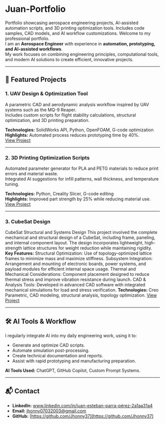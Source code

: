 # Juan-Portfolio
Portfolio showcasing aerospace engineering projects, AI-assisted automation scripts, and 3D printing optimization tools. Includes code samples, CAD models, and AI workflow customizations.
Welcome to my professional portfolio.  
I am an **Aerospace Engineer** with experience in **automation, prototyping, and AI-assisted workflows**.  
My work focuses on combining engineering principles, computational tools, and modern AI solutions to create efficient, innovative projects.

---

## 📂 Featured Projects

### 1. UAV Design & Optimization Tool
A parametric CAD and aerodynamic analysis workflow inspired by UAV systems such as the MQ-9 Reaper.  
Includes custom scripts for flight stability calculations, structural optimization, and 3D printing preparation.  

**Technologies:** SolidWorks API, Python, OpenFOAM, G-code optimization  
**Highlights:** Automated process reduces prototyping time by 40%.  
[View Project](https://github.com/Jhonny37/Juan-Portfolio/tree/main/UAV-Design)

---


### 2. 3D Printing Optimization Scripts
Automated parameter generator for PLA and PETG materials to reduce print errors and material waste.  
Integrated AI suggestions for infill patterns, wall thickness, and temperature tuning.

**Technologies:** Python, Creality Slicer, G-code editing  
**Highlights:** Improved part strength by 25% while reducing material use.  
[View Project](https://github.com/Jhonny37/Juan-Portfolio/tree/main/Parameters-PLA) 

---

### 3. CubeSat Design
CubeSat Structural and Systems Design
This project involved the complete mechanical and structural design of a CubeSat, including frame, paneling, and internal component layout. The design incorporates lightweight, high-strength lattice structures for weight reduction while maintaining rigidity.
**Key Features:**
Structural Optimization: Use of topology-optimized lattice frames to minimize mass and maximize stiffness.
Subsystem Integration: Arrangement and mounting of electronic boards, power systems, and payload modules for efficient internal space usage.
Thermal and Mechanical Considerations: Component placement designed to reduce thermal stress and improve vibration resistance during launch.
CAD & Analysis Tools: Developed in advanced CAD software with integrated mechanical simulations for load and stress verification.
**Technologies:** Creo Parametric, CAD modeling, structural analysis, topology optimization.
[View Project](https://github.com/Jhonny37/Juan-Portfolio/tree/main/CubeSat-Design)

---


## 🛠 AI Tools & Workflow
I regularly integrate AI into my daily engineering work, using it to:
- Generate and optimize CAD scripts.
- Automate simulation post-processing.
- Create technical documentation and reports.
- Assist with rapid prototyping and manufacturing preparation.

**AI Tools Used:** ChatGPT, GitHub Copilot, Custom Prompt Systems.

---

## 📬 Contact
- **LinkedIn:** www.linkedin.com/in/juan-esteban-parra-pérez-2a1aa31a4
- **Email:** jhonny07032003@gmail.com
- **GitHub:** [https://github.com/Jhonny37](https://github.com/Jhonny37)
